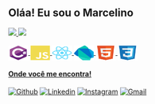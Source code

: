 ## Oláa! Eu sou o Marcelino
 <div>
  <a href="https://github.com/MarcelinoRodrigues">
  <img height="180em" src="https://github-readme-stats.vercel.app/api?username=MarcelinoRodrigues&show_icons=true&theme=monokai&include_all_commits=true&count_private=true"/>
  <img height="180em" src="https://github-readme-stats.vercel.app/api/top-langs/?username=MarcelinoRodrigues&layout=compact&langs_count=7&theme=monokai"/>
</div>
<div style="display: inline_block"><br>
  <img align="center"  height="30" width="40" src="https://raw.githubusercontent.com/devicons/devicon/master/icons/csharp/csharp-original.svg">
  <img align="center"  height="30" width="40" src="https://raw.githubusercontent.com/devicons/devicon/master/icons/javascript/javascript-plain.svg">
  <img align="center"  height="30" width="40" src="https://raw.githubusercontent.com/devicons/devicon/master/icons/react/react-original.svg">
 <img align="center"  height="30" width="40" src="https://raw.githubusercontent.com/devicons/devicon/master/icons/dart/dart-original.svg">
  <img align="center"  height="30" width="40" src="https://raw.githubusercontent.com/devicons/devicon/master/icons/html5/html5-original.svg">
  <img align="center"  height="30" width="40" src="https://raw.githubusercontent.com/devicons/devicon/master/icons/css3/css3-original.svg">
</div>
 
 #### Onde você me encontra!

[![Github](https://img.shields.io/badge/-Github-000?style=flat&logo=Github&logoColor=white)](https://github.com/MarcelinoRodrigues)
[![Linkedin](https://img.shields.io/badge/-LinkedIn-blue?style=flat&logo=Linkedin&logoColor=white)](https://www.linkedin.com/in/MarcelinoRodrigues/)
[![Instagram](https://img.shields.io/badge/-Instagram-c13584?style=flat&labelColor=c13584&logo=instagram&logoColor=white)](https://www.instagram.com/ino_css/)
[![Gmail](https://img.shields.io/badge/Gmail-D14836?style=flat&logo=gmail&logoColor=white)](mailto:marcelino.rodrigues.d.n@gmail.com)
